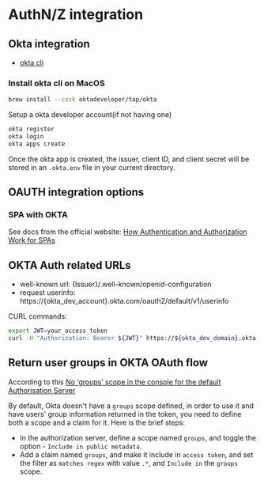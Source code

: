 # AuthN/Z integration


## Okta integration

- [okta cli](https://cli.okta.com/)


### Install okta cli on MacOS

```bash
brew install --cask oktadeveloper/tap/okta
```

Setup a okta developer account(if not having one)

```bash
okta register
okta login
okta apps create
```

Once the okta app is created, the issuer, client ID, and client secret will be stored in an `.okta.env` file in your current directory.

## OAUTH integration options

### SPA with OKTA

See docs from the official website: [How Authentication and Authorization Work for SPAs](https://developer.okta.com/blog/2023/04/04/spa-auth-tokens)


## OKTA Auth related URLs


- well-known url: {Issuer}/.well-known/openid-configuration
- request userinfo: https://{okta_dev_account}.okta.com/oauth2/default/v1/userinfo


CURL commands:

```bash
export JWT=your_access_token
curl -H "Authorization: Bearer ${JWT}" https://${okta_dev_domain}.okta.com/oauth2/default/v1/userinfo
```


## Return user groups in OKTA OAuth flow

According to this [No ‘groups’ scope in the console for the default Authorisation Server](https://devforum.okta.com/t/no-groups-scope-in-the-console-for-the-default-authorisation-server/5573)

By default, Okta doesn't have a `groups` scope defined, in order to use it and have users' group information returned in the token, you need to define both a scope and a claim for it. Here is the brief steps:

- In the authorization server, define a scope named `groups`, and toggle the option - `Include in public metadata`.
- Add a claim named `groups`, and make it include in `access token`, and set the filter as `matches regex` with value `.*`, and `Include in` the `groups` scope.


